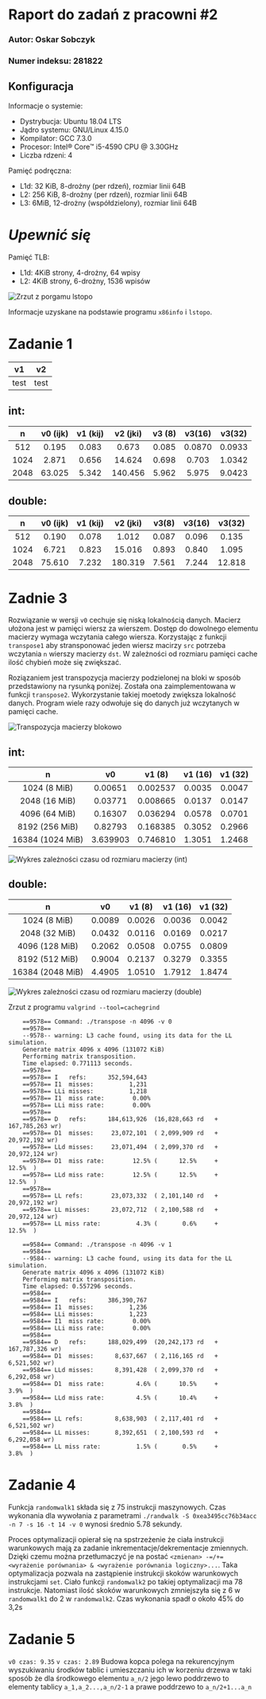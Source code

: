 # Raport do zadań z pracowni #2

 ### Autor: Oskar Sobczyk
 ### Numer indeksu: 281822

Konfiguracja
---

Informacje o systemie:
 - Dystrybucja: Ubuntu 18.04 LTS
 - Jądro systemu: GNU/Linux 4.15.0
 - Kompilator: GCC 7.3.0
 - Procesor: Intel® Core™ i5-4590 CPU @ 3.30GHz
 - Liczba rdzeni: 4

Pamięć podręczna:
 * L1d: 32 KiB, 8-drożny (per rdzeń), rozmiar linii 64B
 * L2: 256 KiB, 8-drożny (per rdzeń), rozmiar linii 64B
 * L3: 6MiB, 12-drożny (współdzielony), rozmiar linii 64B

# ___Upewnić się___
Pamięć TLB:
 * L1d: 4KiB strony, 4-drożny, 64 wpisy
 * L2: 4KiB strony, 6-drożny, 1536 wpisów

 ![Zrzut z porgamu lstopo](img/memory.png)


 Informacje uzyskane na podstawie programu `x86info` i `lstopo`.

# Zadanie 1

|v1|v2|
|:---:|:---:|
|test|test|

int:
---
|n      | v0 (ijk)      | v1 (kij)   | v2 (jki) | v3 (8)    | v3(16)    | v3(32)    |
|:---:  |:---:          |:---:      |:---:      |:---:      | :---:     | :---:     |
|512    | 0.195         | 0.083     | 0.673     | 0.085     | 0.0870    | 0.0933    | 
|1024   | 2.871         | 0.656     | 14.624    | 0.698     | 0.703     | 1.0342    | 
|2048   | 63.025        | 5.342     | 140.456   | 5.962     | 5.975     | 9.0423    | 

double:
--- 
|n       | v0 (ijk) | v1 (kij)   | v2 (jki) | v3(8)     | v3(16)    | v3(32)|
|:---:   |:---:     |:---:      |:---:      |:---:      | :---:     | :---: |   
|512    |0.190     |0.078      | 1.012     | 0.087     | 0.096     | 0.135  |   
|1024   |6.721     | 0.823     | 15.016    | 0.893     | 0.840     | 1.095  |   
|2048   |75.610    |7.232      | 180.319   | 7.561     | 7.244     | 12.818 |   


# Zadnie 3

Rozwiązanie w wersji `v0` cechuje się niską lokalnością danych. Macierz ułożona jest w pamięci wiersz za wierszem. Dostęp do dowolnego elementu macierzy wymaga wczytania całego wiersza. Korzystając z funkcji `transpose1` aby stransponować jeden wiersz macirzy `src` potrzeba wczytania `n` wierszy macierzy `dst`. W zależności od rozmiaru pamięci cache ilość chybień może się zwiększać.

Roziązaniem jest transpozycja macierzy podzielonej na bloki w sposób przedstawiony na rysunką poniżej. Została ona zaimplementowana w funkcji `transpose2`. Wykorzystanie takiej moetody zwiększa lokalność danych. Program wiele razy odwołuje się do danych już wczytanych w pamięci cache.

![Transpozycja macierzy blokowo](img/transpose_block.png)


int:
---

|n                  | v0        | v1 (8)    |v1 (16)    | v1 (32)   |
|:---:              |:---:      |:---:      |:---:      | :---:     |
|1024 (8 MiB)       | 0.00651   | 0.002537  |0.0035     |   0.0047  | 
|2048 (16 MiB)      | 0.03771   | 0.008665  |0.0137     |   0.0147  |
|4096 (64 MiB)      | 0.16307   | 0.036294  |0.0578     |   0.0701  |
|8192 (256 MiB)     | 0.82793   | 0.168385  |0.3052     |   0.2966  |
|16384 (1024 MiB)   | 3.639903  | 0.746810  |1.3051     |   1.2468  |

![Wykres zależności czasu od rozmiaru macierzy (int)](img/zad3_int.png)

double:
---

|n                  | v0        | v1 (8)    |v1 (16)    | v1 (32)   |
|:---:              |:---:      |:---:      |:---:      | :---:     |
|1024 (8 MiB)       |0.0089     |0.0026     |0.0036     |0.0042     |
|2048 (32 MiB)      |0.0432     |0.0116     |0.0169     |0.0217     |
|4096 (128 MiB)     |0.2062     |0.0508     |0.0755     |0.0809     |
|8192 (512 MiB)     |0.9004     |0.2137     |0.3279     |0.3355     |
|16384 (2048 MiB)   |4.4905     |1.0510     |1.7912     |1.8474     |

![Wykres zależności czasu od rozmiaru macierzy (double)](img/zad3_double.png)

Zrzut z programu `valgrind --tool=cachegrind`

```
    ==9578== Command: ./transpose -n 4096 -v 0
    ==9578== 
    --9578-- warning: L3 cache found, using its data for the LL simulation.
    Generate matrix 4096 x 4096 (131072 KiB)
    Performing matrix transposition.
    Time elapsed: 0.771113 seconds.
    ==9578== 
    ==9578== I   refs:      352,594,643
    ==9578== I1  misses:          1,231
    ==9578== LLi misses:          1,218
    ==9578== I1  miss rate:        0.00%
    ==9578== LLi miss rate:        0.00%
    ==9578== 
    ==9578== D   refs:      184,613,926  (16,828,663 rd   + 167,785,263 wr)
    ==9578== D1  misses:     23,072,101  ( 2,099,909 rd   +  20,972,192 wr)
    ==9578== LLd misses:     23,071,494  ( 2,099,370 rd   +  20,972,124 wr)
    ==9578== D1  miss rate:        12.5% (      12.5%     +        12.5%  )
    ==9578== LLd miss rate:        12.5% (      12.5%     +        12.5%  )
    ==9578== 
    ==9578== LL refs:        23,073,332  ( 2,101,140 rd   +  20,972,192 wr)
    ==9578== LL misses:      23,072,712  ( 2,100,588 rd   +  20,972,124 wr)
    ==9578== LL miss rate:          4.3% (       0.6%     +        12.5%  )

```

```
    ==9584== Command: ./transpose -n 4096 -v 1
    ==9584== 
    --9584-- warning: L3 cache found, using its data for the LL simulation.
    Generate matrix 4096 x 4096 (131072 KiB)
    Performing matrix transposition.
    Time elapsed: 0.557296 seconds.
    ==9584== 
    ==9584== I   refs:      386,390,767
    ==9584== I1  misses:          1,236
    ==9584== LLi misses:          1,223
    ==9584== I1  miss rate:        0.00%
    ==9584== LLi miss rate:        0.00%
    ==9584== 
    ==9584== D   refs:      188,029,499  (20,242,173 rd   + 167,787,326 wr)
    ==9584== D1  misses:      8,637,667  ( 2,116,165 rd   +   6,521,502 wr)
    ==9584== LLd misses:      8,391,428  ( 2,099,370 rd   +   6,292,058 wr)
    ==9584== D1  miss rate:         4.6% (      10.5%     +         3.9%  )
    ==9584== LLd miss rate:         4.5% (      10.4%     +         3.8%  )
    ==9584== 
    ==9584== LL refs:         8,638,903  ( 2,117,401 rd   +   6,521,502 wr)
    ==9584== LL misses:       8,392,651  ( 2,100,593 rd   +   6,292,058 wr)
    ==9584== LL miss rate:          1.5% (       0.5%     +         3.8%  )

```
# Zadanie 4

Funkcja `randomwalk1` składa się z 75 instrukcji maszynowych. Czas wykonania dla wywołania z parametrami `./randwalk -S 0xea3495cc76b34acc -n 7 -s 16 -t 14 -v 0` wynosi średnio 5.78 sekundy. 

Proces optymalizacji opierał się na spstrzeżenie że ciała instrukcji warunkowych mają za zadanie inkrementacje/dekrementacje zmiennych. Dzięki czemu można przetłumaczyć je na postać `<zmienan> -=/+= <wyrażenie porównania> & <wyrażenie porównania logiczny>...`. Taka optymalizacja pozwala na zastąpienie instrukcji skoków warunkowych instrukcjami `set`. Ciało funkcji `randomwalk2` po takiej optymalizacji ma 78 instrukcje. Natomiast ilość skoków warunkowych zmniejszyła się z 6 w `randomwalk1` do 2 w `randomwalk2`. Czas wykonania spadł o około 45% do 3,2s 

# Zadanie 5
`v0 czas: 9.35`
`v czas: 2.89`
Budowa kopca polega na rekurencyjnym wyszukiwaniu środków tablic i umieszczaniu ich w korzeniu drzewa w taki sposób że dla środkowego elementu `a_n/2` jego lewo poddrzewo to elementy tablicy `a_1,a_2...,a_n/2-1` a prawe poddrzewo to `a_n/2+1...a_n`